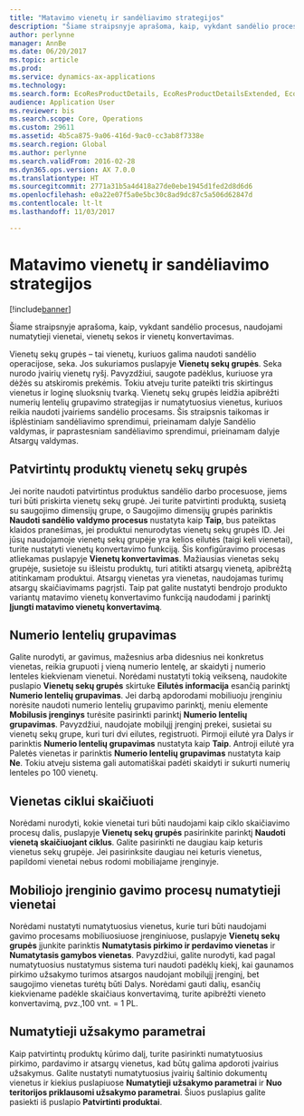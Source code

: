 ```yaml
---
title: "Matavimo vienetų ir sandėliavimo strategijos"
description: "Šiame straipsnyje aprašoma, kaip, vykdant sandėlio procesus, naudojami numatytieji vienetai, vienetų sekos ir vienetų konvertavimas."
author: perlynne
manager: AnnBe
ms.date: 06/20/2017
ms.topic: article
ms.prod: 
ms.service: dynamics-ax-applications
ms.technology: 
ms.search.form: EcoResProductDetails, EcoResProductDetailsExtended, EcoResStorageDimensionGroup, InventItemOrderSetup, UnitOfMeasureConversion, WHSRFMenuItem, WHSUOMSeqGroupTable
audience: Application User
ms.reviewer: bis
ms.search.scope: Core, Operations
ms.custom: 29611
ms.assetid: 4b5ca875-9a06-416d-9ac0-cc3ab8f7338e
ms.search.region: Global
ms.author: perlynne
ms.search.validFrom: 2016-02-28
ms.dyn365.ops.version: AX 7.0.0
ms.translationtype: HT
ms.sourcegitcommit: 2771a31b5a4d418a27de0ebe1945d1fed2d8d6d6
ms.openlocfilehash: e0a22e07f5a0e5bc30c8ad9dc87c5a506d62847d
ms.contentlocale: lt-lt
ms.lasthandoff: 11/03/2017

---
```


# Matavimo vienetų ir sandėliavimo strategijos

[!include[banner](../includes/banner.md)]


Šiame straipsnyje aprašoma, kaip, vykdant sandėlio procesus, naudojami numatytieji vienetai, vienetų sekos ir vienetų konvertavimas.

Vienetų sekų grupės – tai vienetų, kuriuos galima naudoti sandėlio operacijose, seka. Jos sukuriamos puslapyje **Vienetų sekų grupės**. Seka nurodo įvairių vienetų ryšį. Pavyzdžiui, saugote padėklus, kuriuose yra dėžės su atskiromis prekėmis. Tokiu atveju turite pateikti tris skirtingus vienetus ir loginę sluoksnių tvarką. Vienetų sekų grupės leidžia apibrėžti numerių lentelių grupavimo strategijas ir numatytuosius vienetus, kuriuos reikia naudoti įvairiems sandėlio procesams. Šis straipsnis taikomas ir išplėstiniam sandėliavimo sprendimui, prieinamam dalyje Sandėlio valdymas, ir paprastesniam sandėliavimo sprendimui, prieinamam dalyje Atsargų valdymas.

## Patvirtintų produktų vienetų sekų grupės
Jei norite naudoti patvirtintus produktus sandėlio darbo procesuose, jiems turi būti priskirta vienetų sekų grupė. Jei turite patvirtinti produktą, susietą su saugojimo dimensijų grupe, o Saugojimo dimensijų grupės parinktis **Naudoti sandėlio valdymo procesus** nustatyta kaip **Taip**, bus pateiktas klaidos pranešimas, jei produktui nenurodytas vienetų sekų grupės ID. Jei jūsų naudojamoje vienetų sekų grupėje yra kelios eilutės (taigi keli vienetai), turite nustatyti vienetų konvertavimo funkciją. Šis konfigūravimo procesas atliekamas puslapyje **Vienetų konvertavimas**. Mažiausias vienetas sekų grupėje, susietoje su išleistu produktų, turi atitikti atsargų vienetą, apibrėžtą atitinkamam produktui. Atsargų vienetas yra vienetas, naudojamas turimų atsargų skaičiavimams pagrįsti. Taip pat galite nustatyti bendrojo produkto variantų matavimo vienetų konvertavimo funkciją naudodami į parinktį **Įjungti matavimo vienetų konvertavimą**.

## Numerio lentelių grupavimas
Galite nurodyti, ar gavimus, mažesnius arba didesnius nei konkretus vienetas, reikia grupuoti į vieną numerio lentelę, ar skaidyti į numerio lenteles kiekvienam vienetui. Norėdami nustatyti tokią veikseną, naudokite puslapio **Vienetų sekų grupės** skirtuke **Eilutės informacija** esančią parinktį **Numerio lentelių grupavimas**. Jei darbą apdorodami mobiliuoju įrenginiu norėsite naudoti numerio lentelių grupavimo parinktį, meniu elemente **Mobilusis įrenginys** turėsite pasirinkti parinktį **Numerio lentelių grupavimas**. Pavyzdžiui, naudojate mobilųjį įrenginį prekei, susietai su vienetų sekų grupe, kuri turi dvi eilutes, registruoti. Pirmoji eilutė yra Dalys ir parinktis **Numerio lentelių grupavimas** nustatyta kaip **Taip**. Antroji eilutė yra Paletės vienetas ir parinktis **Numerio lentelių grupavimas** nustatyta kaip **Ne**. Tokiu atveju sistema gali automatiškai padėti skaidyti ir sukurti numerių lenteles po 100 vienetų.

## Vienetas ciklui skaičiuoti
Norėdami nurodyti, kokie vienetai turi būti naudojami kaip ciklo skaičiavimo procesų dalis, puslapyje **Vienetų sekų grupės** pasirinkite parinktį **Naudoti vienetą skaičiuojant ciklus**. Galite pasirinkti ne daugiau kaip keturis vienetus sekų grupėje. Jei pasirinksite daugiau nei keturis vienetus, papildomi vienetai nebus rodomi mobiliajame įrenginyje.

## Mobiliojo įrenginio gavimo procesų numatytieji vienetai
Norėdami nustatyti numatytuosius vienetus, kurie turi būti naudojami gavimo procesams mobiliuosiuose įrenginiuose, puslapyje **Vienetų sekų grupės** įjunkite parinktis **Numatytasis pirkimo ir perdavimo vienetas** ir **Numatytasis gamybos vienetas**. Pavyzdžiui, galite nurodyti, kad pagal numatytuosius nustatymus sistema turi naudoti padėklų kiekį, kai gaunamos pirkimo užsakymo turimos atsargos naudojant mobilųjį įrenginį, bet saugojimo vienetas turėtų būti Dalys. Norėdami gauti dalių, esančių kiekviename padėkle skaičiaus konvertavimą, turite apibrėžti vieneto konvertavimą, pvz.,100 vnt. = 1 PL.

## Numatytieji užsakymo parametrai
Kaip patvirtintų produktų kūrimo dalį, turite pasirinkti numatytuosius pirkimo, pardavimo ir atsargų vienetus, kad būtų galima apdoroti įvairius užsakymus. Galite nustatyti numatytuosius įvairių šaltinio dokumentų vienetus ir kiekius puslapiuose **Numatytieji užsakymo parametrai** ir **Nuo teritorijos priklausomi užsakymo parametrai**. Šiuos puslapius galite pasiekti iš puslapio **Patvirtinti produktai**.





